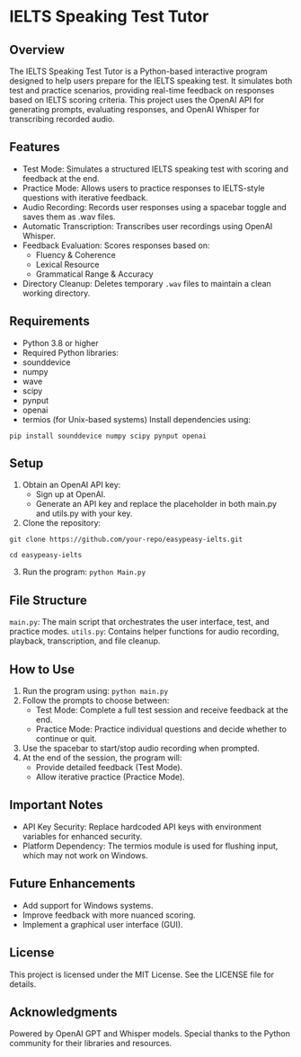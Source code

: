 # IELTS Speaking Test Tutor

## Overview

The IELTS Speaking Test Tutor is a Python-based interactive program designed to help users prepare for the IELTS speaking test. It simulates both test and practice scenarios, providing real-time feedback on responses based on IELTS scoring criteria. This project uses the OpenAI API for generating prompts, evaluating responses, and OpenAI Whisper for transcribing recorded audio.

## Features

 - Test Mode: Simulates a structured IELTS speaking test with scoring and feedback at the end.
 - Practice Mode: Allows users to practice responses to IELTS-style questions with iterative feedback.
 - Audio Recording: Records user responses using a spacebar toggle and saves them as .wav files.
 - Automatic Transcription: Transcribes user recordings using OpenAI Whisper.
 - Feedback Evaluation: Scores responses based on:
    - Fluency & Coherence
    - Lexical Resource
    - Grammatical Range & Accuracy
- Directory Cleanup: Deletes temporary `.wav` files to maintain a clean working directory.


## Requirements

 - Python 3.8 or higher
 - Required Python libraries:
 - sounddevice
 - numpy
 - wave
 - scipy
 - pynput
 - openai
 - termios (for Unix-based systems)
Install dependencies using:

```pip install sounddevice numpy scipy pynput openai```

## Setup

 1. Obtain an OpenAI API key:
    - Sign up at OpenAI.
    - Generate an API key and replace the placeholder in both main.py and utils.py with your key.
 2. Clone the repository:

```git clone https://github.com/your-repo/easypeasy-ielts.git```

```cd easypeasy-ielts```

 3. Run the program:
```python Main.py```

## File Structure

`main.py`: The main script that orchestrates the user interface, test, and practice modes.
`utils.py`: Contains helper functions for audio recording, playback, transcription, and file cleanup.

## How to Use

 1. Run the program using:
```python main.py```
 2. Follow the prompts to choose between:
    - Test Mode: Complete a full test session and receive feedback at the end.
    - Practice Mode: Practice individual questions and decide whether to continue or quit.
 3. Use the spacebar to start/stop audio recording when prompted.
 4. At the end of the session, the program will:
    - Provide detailed feedback (Test Mode).
    - Allow iterative practice (Practice Mode).

## Important Notes

 - API Key Security: Replace hardcoded API keys with environment variables for enhanced security.
 - Platform Dependency: The termios module is used for flushing input, which may not work on Windows.

## Future Enhancements

 - Add support for Windows systems.
 - Improve feedback with more nuanced scoring.
 - Implement a graphical user interface (GUI).

## License

This project is licensed under the MIT License. See the LICENSE file for details.

## Acknowledgments

Powered by OpenAI GPT and Whisper models.
Special thanks to the Python community for their libraries and resources.
